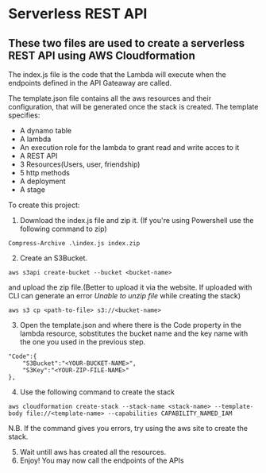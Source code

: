 # Serverless REST API
## These two files are used to create a serverless REST API using AWS Cloudformation

The index.js file is the code that the Lambda will execute when the endpoints defined in the API Gateaway are called.  

The template.json file contains all the aws resources and their configuration, that will be generated once the stack is created. The template specifies:  
- A dynamo table
- A lambda
- An execution role for the lambda to grant read and write acces to it
- A REST API
- 3 Resources(Users, user, friendship)
- 5 http methods
- A deployment
- A stage

To create this project:  
1. Download the index.js file and zip it.
(If you're using Powershell use the following command to zip)
```
Compress-Archive .\index.js index.zip
```
2. Create an S3Bucket.
```
aws s3api create-bucket --bucket <bucket-name>
```
and upload the zip file.(Better to upload it via the website. If uploaded with CLI can generate an error *Unable to unzip file* while creating the stack)
```
aws s3 cp <path-to-file> s3://<bucket-name>
```
3. Open the template.json and where there is the Code property in the lambda resource, sobstitutes the bucket name and the key name with the one you used in the previous step.
```
"Code":{
	"S3Bucket":"<YOUR-BUCKET-NAME>",
	"S3Key":"<YOUR-ZIP-FILE-NAME>"
},
```
4. Use the following command to create the stack
```
aws cloudformation create-stack --stack-name <stack-name> --template-body file://<template-name> --capabilities CAPABILITY_NAMED_IAM
```
N.B. If the command gives you errors, try using the aws site to create the stack.

5. Wait untill aws has created all the resources.
6. Enjoy! You may now call the endpoints of the APIs
